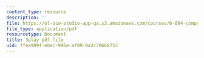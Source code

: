 ```yaml
---
content_type: resource
description: ''
file: https://ol-ocw-studio-app-qa.s3.amazonaws.com/courses/6-004-computation-structures-spring-2017/ffea999febec996eaf099a2c70668753_q38KAGAKORk.pdf
file_type: application/pdf
resourcetype: Document
title: 3play pdf file
uid: ffea999f-ebec-996e-af09-9a2c70668753
---
```

